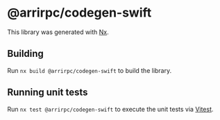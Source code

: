 # @arrirpc/codegen-swift

This library was generated with [Nx](https://nx.dev).

## Building

Run `nx build @arrirpc/codegen-swift` to build the library.

## Running unit tests

Run `nx test @arrirpc/codegen-swift` to execute the unit tests via [Vitest](https://vitest.dev).
